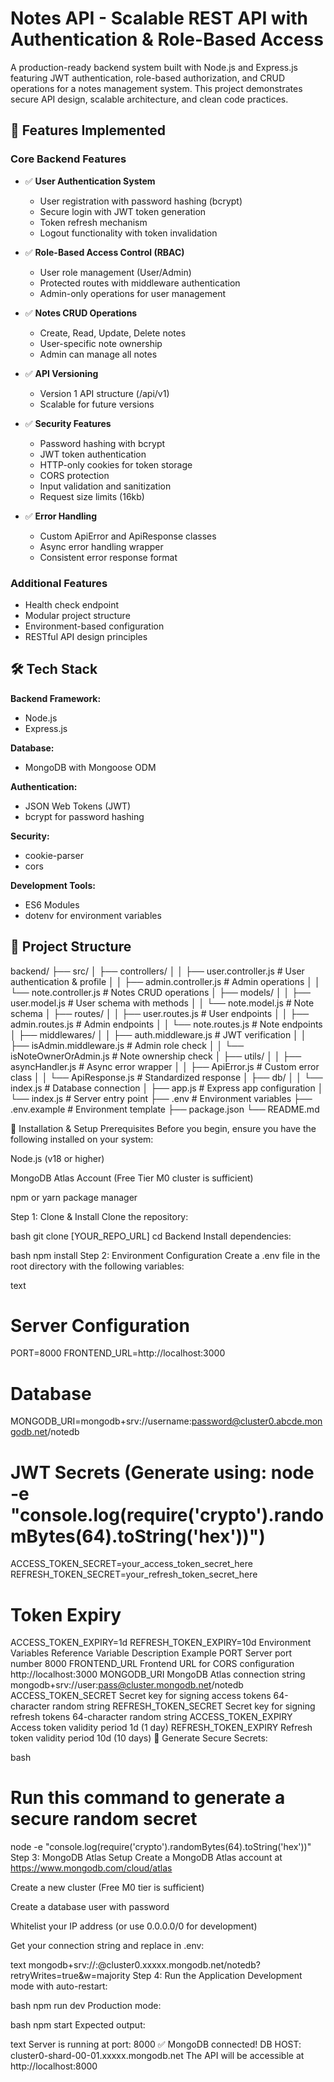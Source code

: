 # Notes API - Scalable REST API with Authentication & Role-Based Access

A production-ready backend system built with Node.js and Express.js featuring JWT authentication, role-based authorization, and CRUD operations for a notes management system. This project demonstrates secure API design, scalable architecture, and clean code practices.

## 🚀 Features Implemented

### Core Backend Features
- ✅ **User Authentication System**
  - User registration with password hashing (bcrypt)
  - Secure login with JWT token generation
  - Token refresh mechanism
  - Logout functionality with token invalidation
  
- ✅ **Role-Based Access Control (RBAC)**
  - User role management (User/Admin)
  - Protected routes with middleware authentication
  - Admin-only operations for user management
  
- ✅ **Notes CRUD Operations**
  - Create, Read, Update, Delete notes
  - User-specific note ownership
  - Admin can manage all notes
  
- ✅ **API Versioning**
  - Version 1 API structure (/api/v1)
  - Scalable for future versions
  
- ✅ **Security Features**
  - Password hashing with bcrypt
  - JWT token authentication
  - HTTP-only cookies for token storage
  - CORS protection
  - Input validation and sanitization
  - Request size limits (16kb)
  
- ✅ **Error Handling**
  - Custom ApiError and ApiResponse classes
  - Async error handling wrapper
  - Consistent error response format

### Additional Features
- Health check endpoint
- Modular project structure
- Environment-based configuration
- RESTful API design principles

## 🛠️ Tech Stack

**Backend Framework:**
- Node.js
- Express.js

**Database:**
- MongoDB with Mongoose ODM

**Authentication:**
- JSON Web Tokens (JWT)
- bcrypt for password hashing

**Security:**
- cookie-parser
- cors

**Development Tools:**
- ES6 Modules
- dotenv for environment variables

## 📁 Project Structure
backend/
├── src/
│ ├── controllers/
│ │ ├── user.controller.js # User authentication & profile
│ │ ├── admin.controller.js # Admin operations
│ │ └── note.controller.js # Notes CRUD operations
│ ├── models/
│ │ ├── user.model.js # User schema with methods
│ │ └── note.model.js # Note schema
│ ├── routes/
│ │ ├── user.routes.js # User endpoints
│ │ ├── admin.routes.js # Admin endpoints
│ │ └── note.routes.js # Note endpoints
│ ├── middlewares/
│ │ ├── auth.middleware.js # JWT verification
│ │ ├── isAdmin.middleware.js # Admin role check
│ │ └── isNoteOwnerOrAdmin.js # Note ownership check
│ ├── utils/
│ │ ├── asyncHandler.js # Async error wrapper
│ │ ├── ApiError.js # Custom error class
│ │ └── ApiResponse.js # Standardized response
│ ├── db/
│ │ └── index.js # Database connection
│ ├── app.js # Express app configuration
│ └── index.js # Server entry point
├── .env # Environment variables
├── .env.example # Environment template
├── package.json
└── README.md


🔧 Installation & Setup
Prerequisites
Before you begin, ensure you have the following installed on your system:

Node.js (v18 or higher)

MongoDB Atlas Account (Free Tier M0 cluster is sufficient)

npm or yarn package manager

Step 1: Clone & Install
Clone the repository:

bash
git clone [YOUR_REPO_URL]
cd Backend
Install dependencies:

bash
npm install
Step 2: Environment Configuration
Create a .env file in the root directory with the following variables:

text
# Server Configuration
PORT=8000
FRONTEND_URL=http://localhost:3000

# Database
MONGODB_URI=mongodb+srv://username:password@cluster0.abcde.mongodb.net/notedb

# JWT Secrets (Generate using: node -e "console.log(require('crypto').randomBytes(64).toString('hex'))")
ACCESS_TOKEN_SECRET=your_access_token_secret_here
REFRESH_TOKEN_SECRET=your_refresh_token_secret_here

# Token Expiry
ACCESS_TOKEN_EXPIRY=1d
REFRESH_TOKEN_EXPIRY=10d
Environment Variables Reference
Variable	Description	Example
PORT	Server port number	8000
FRONTEND_URL	Frontend URL for CORS configuration	http://localhost:3000
MONGODB_URI	MongoDB Atlas connection string	mongodb+srv://user:pass@cluster.mongodb.net/notedb
ACCESS_TOKEN_SECRET	Secret key for signing access tokens	64-character random string
REFRESH_TOKEN_SECRET	Secret key for signing refresh tokens	64-character random string
ACCESS_TOKEN_EXPIRY	Access token validity period	1d (1 day)
REFRESH_TOKEN_EXPIRY	Refresh token validity period	10d (10 days)
🔐 Generate Secure Secrets:

bash
# Run this command to generate a secure random secret
node -e "console.log(require('crypto').randomBytes(64).toString('hex'))"
Step 3: MongoDB Atlas Setup
Create a MongoDB Atlas account at https://www.mongodb.com/cloud/atlas

Create a new cluster (Free M0 tier is sufficient)

Create a database user with password

Whitelist your IP address (or use 0.0.0.0/0 for development)

Get your connection string and replace in .env:

text
mongodb+srv://<username>:<password>@cluster0.xxxxx.mongodb.net/notedb?retryWrites=true&w=majority
Step 4: Run the Application
Development mode with auto-restart:

bash
npm run dev
Production mode:

bash
npm start
Expected output:

text
Server is running at port: 8000
✅ MongoDB connected! DB HOST: cluster0-shard-00-01.xxxxx.mongodb.net
The API will be accessible at http://localhost:8000

